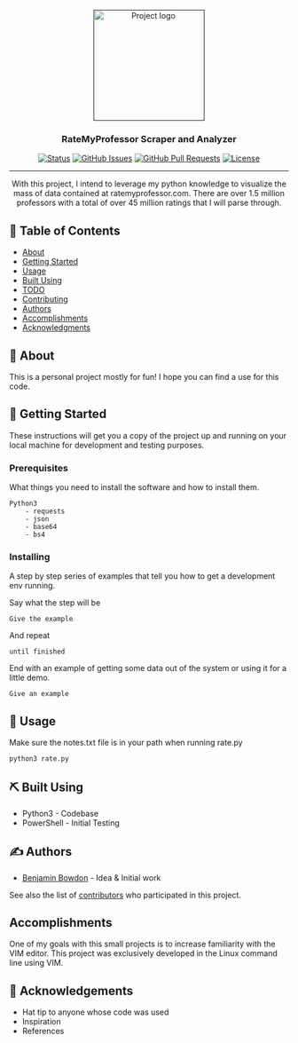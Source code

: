 <p align="center">
  <a href="" rel="noopener">
 <img width=200px height=200px src="https://i.imgur.com/6wj0hh6.jpg" alt="Project logo"></a>
</p>

<h3 align="center">RateMyProfessor Scraper and Analyzer</h3>

<div align="center">

  [![Status](https://img.shields.io/badge/status-active-success.svg)]() 
  [![GitHub Issues](https://img.shields.io/github/issues/kylelobo/The-Documentation-Compendium.svg)](https://github.com/kylelobo/The-Documentation-Compendium/issues)
  [![GitHub Pull Requests](https://img.shields.io/github/issues-pr/kylelobo/The-Documentation-Compendium.svg)](https://github.com/kylelobo/The-Documentation-Compendium/pulls)
  [![License](https://img.shields.io/badge/license-MIT-blue.svg)](/LICENSE)

</div>

---

<p align="center">With this project, I intend to leverage my python knowledge to visualize the mass of data contained at ratemyprofessor.com. There are over 1.5 million professors with a total of over 45 million ratings that I will parse through.
    <br> 
</p>

## 📝 Table of Contents
- [About](#about)
- [Getting Started](#getting_started)
- [Usage](#usage)
- [Built Using](#built_using)
- [TODO](../TODO.md)
- [Contributing](../CONTRIBUTING.md)
- [Authors](#authors)
- [Accomplishments](#accomplishments)
- [Acknowledgments](#acknowledgement)

## 🧐 About <a name = "about"></a>
This is a personal project mostly for fun! I hope you can find a use for this code.

## 🏁 Getting Started <a name = "getting_started"></a>
These instructions will get you a copy of the project up and running on your local machine for development and testing purposes.

### Prerequisites
What things you need to install the software and how to install them.


```
Python3
	- requests
	- json
	- base64
	- bs4
```

### Installing
A step by step series of examples that tell you how to get a development env running.

Say what the step will be

```
Give the example
```

And repeat

```
until finished
```

End with an example of getting some data out of the system or using it for a little demo.

```
Give an example
```

## 🎈 Usage <a name="usage"></a>
Make sure the notes.txt file is in your path when running rate.py
```py
python3 rate.py
```

## ⛏️ Built Using <a name = "built_using"></a>
- Python3 - Codebase
- PowerShell - Initial Testing

## ✍️ Authors <a name = "authors"></a>
- [Benjamin Bowdon](https://github.com/BBowdon) - Idea & Initial work

See also the list of [contributors](https://github.com/kylelobo/The-Documentation-Compendium/contributors) who participated in this project.

## Accomplishments <a name = "accomplishments"></a>
One of my goals with this small projects is to increase familiarity with the VIM editor. This project was exclusively developed in the Linux command line using VIM.

## 🎉 Acknowledgements <a name = "acknowledgement"></a>
- Hat tip to anyone whose code was used
- Inspiration
- References
